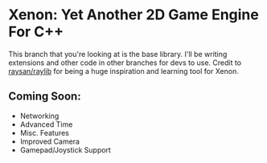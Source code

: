 # Xenon: Yet Another 2D Game Engine For C++
This branch that you're looking at is the base library. I'll be writing extensions and other code in other branches for devs to use. Credit to [raysan/raylib](https://github.com/raysan5/raylib) for being a huge inspiration and learning tool for Xenon.

## Coming Soon:
- Networking
- Advanced Time
- Misc. Features
- Improved Camera
- Gamepad/Joystick Support